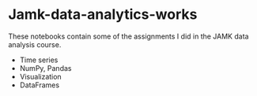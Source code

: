 # Jamk-data-analytics-works

These notebooks contain some of the assignments I did in the JAMK data analysis course.

* Time series
* NumPy, Pandas
* Visualization
* DataFrames

